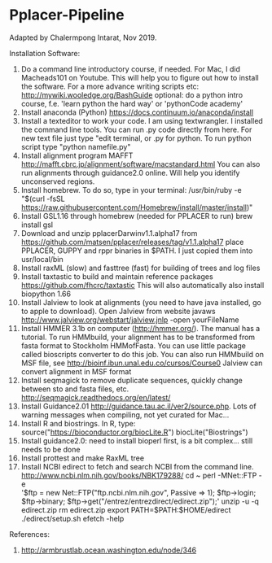 # Pplacer-Pipeline
Adapted by Chalermpong Intarat, Nov 2019.

Installation Software:
1. Do a command line introductory course, if needed. For Mac, I did Macheads101 on Youtube. This will help you to figure out how to install the software. For a more advance writing scripts etc:
http://mywiki.wooledge.org/BashGuide
optional: do a python intro course, f.e. 'learn python the hard way' or 'python­Code academy'
2. Install anaconda (Python) https://docs.continuum.io/anaconda/install
3. Install a texteditor to work your code. I am using textwrangler. I installed the command line tools. You can run .py code directly from here. For new text file just type "edit
terminal, or .py for python. To run python script type "python namefile.py"
4. Install alignment program MAFFT http://mafft.cbrc.jp/alignment/software/macstandard.html
You can also run alignments through guidance2.0 online. Will help you identify unconserved regions.
5. Install homebrew. To do so, type in your terminal:
/usr/bin/ruby -e "$(curl -fsSL https://raw.githubusercontent.com/Homebrew/install/master/install)"
6. Install GSL1.16 through homebrew (needed for PPLACER to run)
brew install gsl
7. Download and unzip pplacer­Darwin­v1.1.alpha17 from https://github.com/matsen/pplacer/releases/tag/v1.1.alpha17 place PPLACER, GUPPY and rppr binaries in $PATH. I just copied them into
usr/local/bin
8. Install raxML (slow) and fasttree (fast) for building of trees and log files
9. Install taxtastic to build and maintain reference packages
https://github.com/fhcrc/taxtastic
This will also automatically also install biopython 1.66
10. Install Jalview to look at alignments (you need to have java installed, go to apple to download). Open Jalview from website
javaws http://www.jalview.org/webstart/jalview.jnlp -open yourFileName
11. Install HMMER 3.1b on computer (http://hmmer.org/). The manual has a tutorial. To run HMMbuild, your alignment has to be transformed from fasta format to Stockholm HMMofFasta. You can use little package called bioscripts converter to do this job. You can also run HMMbuild on MSF file, see http://bioinf.ibun.unal.edu.co/cursos/Course0 Jalview can convert alignment in MSF format
12. Install seqmagick to remove duplicate sequences, quickly change between sto and fasta files, etc. http://seqmagick.readthedocs.org/en/latest/
13. Install Guidance2.01 http://guidance.tau.ac.il/ver2/source.php. Lots of warning messages when compiling, not yet curated for Mac...
14. Install R and biostrings. In R, type:
source("https://bioconductor.org/biocLite.R") biocLite("Biostrings")
15. Install guidance2.0: need to install bioperl first, is a bit complex... still needs to be done
16. Install prottest and make RaxML tree
17. Install NCBI edirect to fetch and search NCBI from the command line. http://www.ncbi.nlm.nih.gov/books/NBK179288/
cd ~
perl -MNet::FTP -e \
'$ftp = new Net::FTP("ftp.ncbi.nlm.nih.gov", Passive => 1); $ftp->login; $ftp->binary; $ftp->get("/entrez/entrezdirect/edirect.zip");'
unzip -u -q edirect.zip
rm edirect.zip
export PATH=$PATH:$HOME/edirect ./edirect/setup.sh
efetch -help

References:
  1. http://armbrustlab.ocean.washington.edu/node/346
